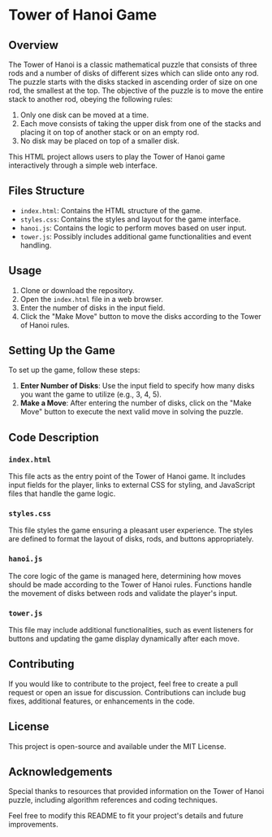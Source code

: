 # Tower of Hanoi Game

## Overview

The Tower of Hanoi is a classic mathematical puzzle that consists of three rods and a number of disks of different sizes which can slide onto any rod. The puzzle starts with the disks stacked in ascending order of size on one rod, the smallest at the top. The objective of the puzzle is to move the entire stack to another rod, obeying the following rules:

1. Only one disk can be moved at a time.
2. Each move consists of taking the upper disk from one of the stacks and placing it on top of another stack or on an empty rod.
3. No disk may be placed on top of a smaller disk.

This HTML project allows users to play the Tower of Hanoi game interactively through a simple web interface.

## Files Structure

- `index.html`: Contains the HTML structure of the game.
- `styles.css`: Contains the styles and layout for the game interface.
- `hanoi.js`: Contains the logic to perform moves based on user input.
- `tower.js`: Possibly includes additional game functionalities and event handling.

## Usage

1. Clone or download the repository.
2. Open the `index.html` file in a web browser.
3. Enter the number of disks in the input field.
4. Click the "Make Move" button to move the disks according to the Tower of Hanoi rules.

## Setting Up the Game

To set up the game, follow these steps:

1. **Enter Number of Disks**: Use the input field to specify how many disks you want the game to utilize (e.g., 3, 4, 5).
2. **Make a Move**: After entering the number of disks, click on the "Make Move" button to execute the next valid move in solving the puzzle.

## Code Description

### `index.html`

This file acts as the entry point of the Tower of Hanoi game. It includes input fields for the player, links to external CSS for styling, and JavaScript files that handle the game logic.

### `styles.css`

This file styles the game ensuring a pleasant user experience. The styles are defined to format the layout of disks, rods, and buttons appropriately.

### `hanoi.js`

The core logic of the game is managed here, determining how moves should be made according to the Tower of Hanoi rules. Functions handle the movement of disks between rods and validate the player's input.

### `tower.js`

This file may include additional functionalities, such as event listeners for buttons and updating the game display dynamically after each move.

## Contributing

If you would like to contribute to the project, feel free to create a pull request or open an issue for discussion. Contributions can include bug fixes, additional features, or enhancements in the code.

## License

This project is open-source and available under the MIT License.

## Acknowledgements

Special thanks to resources that provided information on the Tower of Hanoi puzzle, including algorithm references and coding techniques.

Feel free to modify this README to fit your project's details and future improvements.
